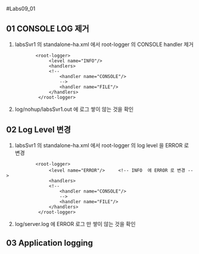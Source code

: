 #Labs09_01
## 01 CONSOLE LOG 제거 
1. labsSvr1 의 standalone-ha.xml 에서 root-logger 의 CONSOLE handler 제거

```
           <root-logger>
                <level name="INFO"/>
                <handlers>
                <!--
                    <handler name="CONSOLE"/>
                    -->
                    <handler name="FILE"/>
                </handlers>
            </root-logger>

```
2. log/nohup/labsSvr1.out 에 로그 쌓이 않는 것을 확인 

## 02 Log Level 변경

1. labsSvr1 의 standalone-ha.xml 에서 root-logger 의 log level 을 ERROR 로 변경 

```
           <root-logger>
                <level name="ERROR"/>     <!-- INFO  에 ERROR 로 변경 -->
                <handlers>
                <!--
                    <handler name="CONSOLE"/>
                    -->
                    <handler name="FILE"/>
                </handlers>
            </root-logger>

```

2. log/server.log 에 ERROR 로그 만 쌓이 않는 것을 확인 


## 03 Application logging
